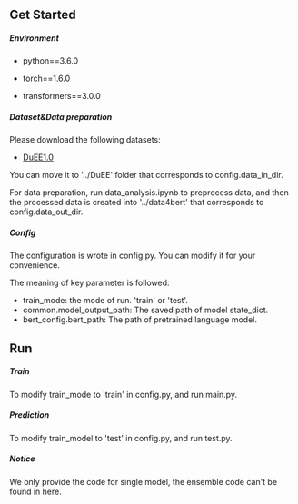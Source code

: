 ## Get Started

##### Environment

* python==3.6.0

* torch==1.6.0
* transformers==3.0.0

##### Dataset&Data preparation

Please download the following datasets:

* [DuEE1.0](https://aistudio.baidu.com/aistudio/competition/detail/46/?isFromLUGE=TRUE)

You can move it to '../DuEE' folder that corresponds to config.data_in_dir.

For data preparation, run data_analysis.ipynb to preprocess data, and then the processed data is created into '../data4bert' that corresponds to config.data_out_dir. 

##### Config

The configuration is wrote in config.py. You can modify it for your convenience.

The meaning of key parameter is followed:

* train_mode: the mode of run. 'train' or 'test'.
* common.model_output_path: The saved path of model state_dict.
* bert_config.bert_path: The path of pretrained language model.

## Run

##### Train

To modify train_mode to 'train' in config.py, and run main.py.

##### Prediction

To modify train_model to 'test' in config.py, and run test.py.

##### Notice

We only provide the code for single model, the ensemble code can't be found in here.